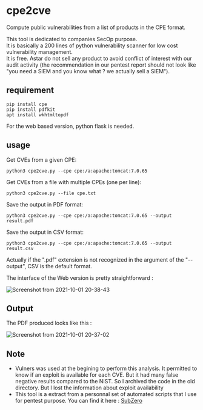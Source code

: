 # cpe2cve

Compute public vulnerabilities from a list of products in the CPE format.

This tool is dedicated to companies SecOp purpose.  
It is basically a 200 lines of python vulnerability scanner for low cost vulnerability management.  
It is free. Astar do not sell any product to avoid conflict of interest with our audit activity (the recommendation in our pentest report should not look like "you need a SIEM and you know what ? we actually sell a SIEM").

## requirement

```
pip install cpe
pip install pdfkit
apt install wkhtmltopdf
```

For the web based version, python flask is needed.

## usage

Get CVEs from a given CPE:
```
python3 cpe2cve.py --cpe cpe:/a:apache:tomcat:7.0.65
```

Get CVEs from a file with multiple CPEs (one per line):
```
python3 cpe2cve.py --file cpe.txt
```

Save the output in PDF format:
```
python3 cpe2cve.py --cpe cpe:/a:apache:tomcat:7.0.65 --output result.pdf
```

Save the output in CSV format:
```
python3 cpe2cve.py --cpe cpe:/a:apache:tomcat:7.0.65 --output result.csv
```
Actually if the ".pdf" extension is not recognized in the argument of the "--output", CSV is the default format.

The interface of the Web version is pretty straightforward :

![Screenshot from 2021-10-01 20-38-43](https://user-images.githubusercontent.com/42293505/135670681-3247b355-61b4-4c5b-b2cf-3c60e02cd9a5.png)


## Output

The PDF produced looks like this :

![Screenshot from 2021-10-01 20-37-02](https://user-images.githubusercontent.com/42293505/135670564-ebe4e938-c9a3-4a48-b2b3-0ab7575aa206.png)


## Note

* Vulners was used at the begining to perform this analysis. It permitted to know if an exploit is available for each CVE. But it had many false negative results compared to the NIST. So I archived the code in the old directory. But I lost the information about exploit availability
* This tool is a extract from a personnal set of automated scripts that I use for pentest purpose. You can find it here : [SubZero](https://github.com/astar-security/SubZero)
